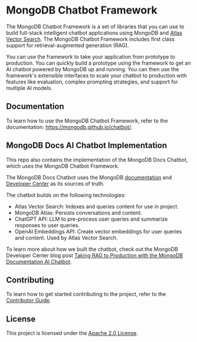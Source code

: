 # MongoDB Chatbot Framework

The MongoDB Chatbot Framework is a set of libraries that you can use to build
full-stack intelligent chatbot applications using MongoDB and [Atlas Vector Search](https://www.mongodb.com/docs/atlas/atlas-vector-search/vector-search-overview/).
The MongoDB Chatbot Framework includes first class support for
retrieval-augmented generation (RAG).

You can use the framework to take your application from prototype to production.
You can quickly build a prototype using the framework to get an AI chatbot powered by MongoDB up and running. You can then use the framework's extensible interfaces to scale your chatbot to production with features like evaluation, complex prompting strategies, and support for multiple AI models.

## Documentation

To learn how to use the MongoDB Chatbot Framework, refer to the documentation:
<https://mongodb.github.io/chatbot/>.

## MongoDB Docs AI Chatbot Implementation

This repo also contains the implementation of the MongoDB Docs Chatbot,
which uses the MongoDB Chatbot Framework.

The MongoDB Docs Chatbot uses the MongoDB [documentation](https://www.mongodb.com/docs/) and [Developer Center](https://www.mongodb.com/developer/) as its sources of truth.

The chatbot builds on the following technologies:

- Atlas Vector Search: Indexes and queries content for use in project.
- MongoDB Atlas: Persists conversations and content.
- ChatGPT API: LLM to pre-process user queries and summarize responses to user queries.
- OpenAI Embeddings API: Create vector embeddings for user queries and content. Used by Atlas Vector Search.

To learn more about how we built the chatbot, check out the MongoDB Developer Center blog post
[Taking RAG to Production with the MongoDB Documentation AI Chatbot](https://www.mongodb.com/developer/products/atlas/taking-rag-to-production-documentation-ai-chatbot/).

## Contributing

To learn how to get started contributing to the project, refer to the [Contributor Guide](./CONTRIBUTING.md).

## License

This project is licensed under the [Apache 2.0 License](LICENSE).

